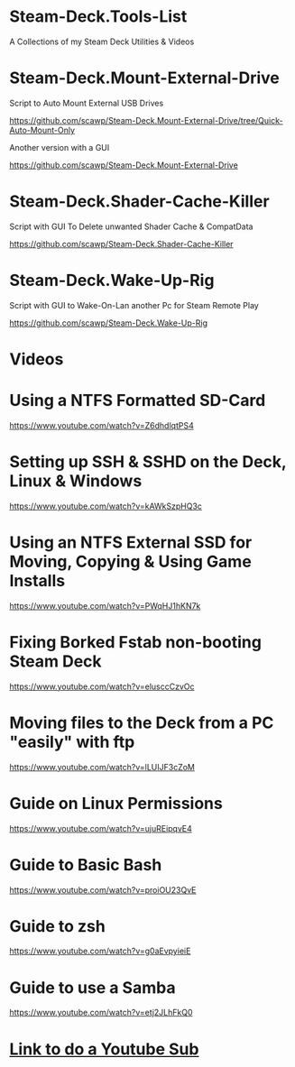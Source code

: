 # Steam-Deck.Tools-List
A Collections of my Steam Deck Utilities &amp; Videos

# Steam-Deck.Mount-External-Drive

Script to Auto Mount External USB Drives

https://github.com/scawp/Steam-Deck.Mount-External-Drive/tree/Quick-Auto-Mount-Only

Another version with a GUI

https://github.com/scawp/Steam-Deck.Mount-External-Drive

# Steam-Deck.Shader-Cache-Killer

Script with GUI To Delete unwanted Shader Cache & CompatData

https://github.com/scawp/Steam-Deck.Shader-Cache-Killer

# Steam-Deck.Wake-Up-Rig

Script with GUI to Wake-On-Lan another Pc for Steam Remote Play

https://github.com/scawp/Steam-Deck.Wake-Up-Rig

# Videos

# Using a NTFS Formatted SD-Card

https://www.youtube.com/watch?v=Z6dhdlqtPS4

# Setting up SSH & SSHD on the Deck, Linux & Windows

https://www.youtube.com/watch?v=kAWkSzpHQ3c

# Using an NTFS External SSD for Moving, Copying & Using Game Installs

https://www.youtube.com/watch?v=PWqHJ1hKN7k

# Fixing Borked Fstab non-booting Steam Deck

https://www.youtube.com/watch?v=elusccCzvOc

# Moving files to the Deck from a PC "easily" with ftp

https://www.youtube.com/watch?v=lLUIJF3cZoM

# Guide on Linux Permissions

https://www.youtube.com/watch?v=ujuREipqvE4

# Guide to Basic Bash

https://www.youtube.com/watch?v=proiOU23QvE

# Guide to zsh

https://www.youtube.com/watch?v=g0aEvpyieiE

# Guide to use a Samba

https://www.youtube.com/watch?v=etj2JLhFkQ0

# [Link to do a Youtube Sub](https://www.youtube.com/chinballsTV?sub_confirmation=1)

